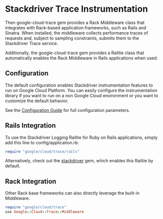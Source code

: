 # Stackdriver Trace Instrumentation

Then google-cloud-trace gem provides a Rack Middleware class that integrates with Rack-based application frameworks, such as Rails and Sinatra. When installed, the middleware collects performance traces of requests and, subject to sampling constraints, submits them to the Stackdriver Trace service.

Additionally, the google-cloud-trace gem provides a Railtie class that automatically enables the Rack Middleware in Rails applications when used.

## Configuration
The default configuration enables Stackdriver instrumentation features to run
on Google Cloud Platform. You can easily configure the instrumentation library 
if you want to run on a non Google Cloud environment or you want to customize 
the default behavior.

See the 
[Configuration Guide](https://googlecloudplatform.github.io/google-cloud-ruby/#/docs/stackdriver/guides/instrumentation_configuration)
for full configuration parameters.

## Rails Integration

To use the Stackdriver Logging Railtie for Ruby on Rails applications, simply add this line to config/application.rb:
```ruby
require "google/cloud/trace/rails"
```

Alternatively, check out the [stackdriver](https://googlecloudplatform.github.io/google-cloud-ruby/#/docs/stackdriver) gem, which enables this Railtie by default.

## Rack Integration

Other Rack base frameworks can also directly leverage the built-in Middleware.
```ruby
require "google/cloud/trace"
use Google::Cloud::Trace::Middleware
```
